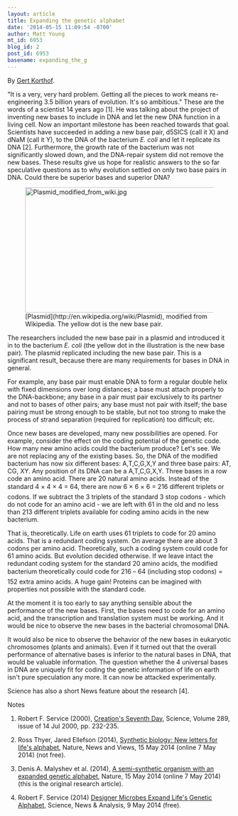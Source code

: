 ```yaml
---
layout: article
title: Expanding the genetic alphabet
date: '2014-05-15 11:09:54 -0700'
author: Matt Young
mt_id: 6953
blog_id: 2
post_id: 6953
basename: expanding_the_g
---
```

By [Gert Korthof](http://wasdarwinwrong.com).

"It is a very, very hard problem. Getting all the pieces to work means re-engineering 3.5 billion years of evolution. It's so ambitious." These are the words of a scientist 14 years ago \[1\]. He was talking about the project of inventing new bases to include in DNA and let the new DNA function in a living cell. Now an important milestone has been reached towards that goal. Scientists have succeeded in adding a new base pair, d5SICS (call it X) and dNaM (call it Y), to the DNA of the bacterium _E. coli_ and let it replicate its DNA \[2\]. Furthermore, the growth rate of the bacterium was not significantly slowed down, and the DNA-repair system did not remove the new bases. These results give us hope for realistic answers to the so far speculative questions as to why evolution settled on only two base pairs in DNA. Could there be superior bases and superior DNA?

<figure>
<img src="{{ site.baseurl }}/uploads/2014/Plasmid_modified_from_wiki.jpg" alt="Plasmid_modified_from_wiki.jpg" width="600" height="282" />
<figcaption markdown="span">
[Plasmid](http://en.wikipedia.org/wiki/Plasmid), modified from Wikipedia. The yellow dot is the new base pair.

</figcaption>
</figure>

The researchers included the new base pair in a plasmid and introduced it in to the bacterium _E. coli_ (the yellow dot in the illustration is the new base pair). The plasmid replicated including the new base pair. This is a significant result, because there are many requirements for bases in DNA in general. 

For example, any base pair must enable DNA to form a regular double helix with fixed dimensions over long distances; a base must attach properly to the DNA-backbone; any base in a pair must pair exclusively to its partner and not to bases of other pairs; any base must not pair with itself; the base pairing must be strong enough to be stable, but not too strong to make the process of strand separation (required for replication) too difficult; etc.

Once new bases are developed, many new possibilities are opened. For example, consider the effect on the coding potential of the genetic code. How many new amino acids could the bacterium produce? Let's see. We are not replacing any of the existing bases. So, the DNA of the modified bacterium has now six different bases: A,T,C,G,X,Y and three base pairs: AT, CG, XY. Any position of its DNA can be a A,T,C,G,X,Y. Three bases in a row code an amino acid. There are 20 natural amino acids. Instead of the standard 4 &times; 4 &times; 4 = 64, there are now 6 &times; 6 &times; 6 = 216 different triplets or codons. If we subtract the 3 triplets of the standard 3 stop codons - which do not code for an amino acid - we are left with 61 in the old and no less than 213 different triplets available for coding amino acids in the new bacterium.

That is, theoretically. Life on earth uses 61 triplets to code for 20 amino acids. That is a redundant coding system. On average there are about 3 codons per amino acid. Theoretically, such a coding system could code for 61 amino acids. But evolution decided otherwise. If we leave intact the redundant coding system for the standard 20 amino acids, the modified bacterium theoretically could code for 216 &ndash; 64 (including stop codons) = 152 extra amino acids. A huge gain! Proteins can be imagined with properties not possible with the standard code.

At the moment it is too early to say anything sensible about the performance of the new bases. First, the bases need to code for an amino acid, and the transcription and translation system must be working. And it would be nice to observe the new bases in the bacterial chromosomal DNA. 

It would also be nice to observe the behavior of the new bases in eukaryotic chromosomes (plants and animals). Even if it turned out that the overall performance of alternative bases is inferior to the natural bases in DNA, that would be valuable information. The question whether the 4 universal bases in DNA are uniquely fit for coding the genetic information of life on earth isn't pure speculation any more. It can now be attacked experimentally.

Science has also a short News feature about the research \[4\].

Notes
1.	Robert F. Service (2000), [Creation's Seventh Day](http://www.sciencemag.org/content/289/5477/232), Science, Volume 289, issue of 14 Jul 2000, pp. 232-235. 

2.	Ross Thyer, Jared Ellefson (2014), [Synthetic biology: New letters for life's alphabet](http://www.nature.com/nature/journal/v509/n7500/full/nature13335.html), Nature, News and Views, 15 May 2014 (online 7 May 2014) (not free). 

3.	Denis A. Malyshev et al. (2014), [A semi-synthetic organism with an expanded genetic alphabet](http://www.nature.com/nature/journal/v509/n7500/abs/nature13314.html), Nature, 15 May 2014 (online 7 May 2014) (this is the original research article). 

4.	Robert F. Service (2014) [Designer Microbes Expand Life's Genetic Alphabet](http://news.sciencemag.org/biology/2014/05/designer-microbes-expand-lifes-genetic-alphabet), Science, News & Analysis, 9 May 2014 (free).
